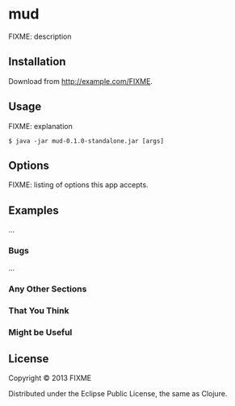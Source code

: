 # mud

FIXME: description

## Installation

Download from http://example.com/FIXME.

## Usage

FIXME: explanation

    $ java -jar mud-0.1.0-standalone.jar [args]

## Options

FIXME: listing of options this app accepts.

## Examples

...

### Bugs

...

### Any Other Sections
### That You Think
### Might be Useful

## License

Copyright © 2013 FIXME

Distributed under the Eclipse Public License, the same as Clojure.
